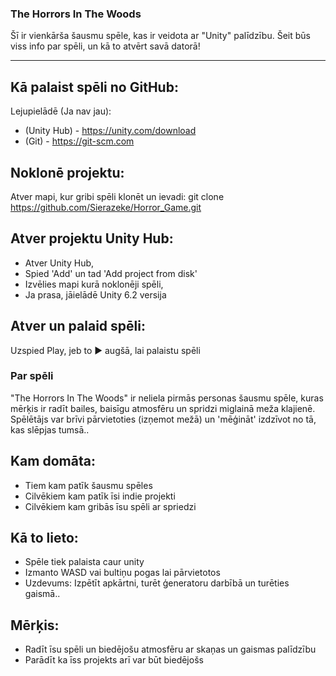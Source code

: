 ### The Horrors In The Woods

Šī ir vienkārša šausmu spēle, kas ir veidota ar "Unity" palīdzību. 
Šeit būs viss info par spēli, un kā to atvērt savā datorā!

------------------------

## Kā palaist spēli no GitHub:
Lejupielādē (Ja nav jau):
- (Unity Hub) - https://unity.com/download
- (Git) - https://git-scm.com

## Noklonē projektu:
Atver mapi, kur gribi spēli klonēt un ievadi:
    git clone https://github.com/Sierazeke/Horror_Game.git

## Atver projektu Unity Hub:
- Atver Unity Hub,
- Spied 'Add' un tad 'Add project from disk'
- Izvēlies mapi kurā noklonēji spēli,
- Ja prasa, jāielādē Unity 6.2 versija

## Atver un palaid spēli:
Uzspied Play, jeb to ▶ augšā, lai palaistu spēli


### Par spēli

"The Horrors In The Woods" ir neliela pirmās personas šausmu spēle, kuras mērķis ir radīt bailes, baisīgu atmosfēru un spridzi miglainā meža klajienē.
Spēlētājs var brīvi pārvietoties (izņemot mežā) un 'mēģināt' izdzīvot no tā, kas slēpjas tumsā..

## Kam domāta:
- Tiem kam patīk šausmu spēles
- Cilvēkiem kam patīk īsi indie projekti
- Cilvēkiem kam gribās īsu spēli ar spriedzi

## Kā to lieto: 
- Spēle tiek palaista caur unity
- Izmanto WASD vai bultiņu pogas lai pārvietotos
- Uzdevums: Izpētīt apkārtni, turēt ģeneratoru darbībā un turēties gaismā..

## Mērķis:   
- Radīt īsu spēli un biedējošu atmosfēru ar skaņas un gaismas palīdzību
- Parādīt ka īss projekts arī var būt biedējošs
